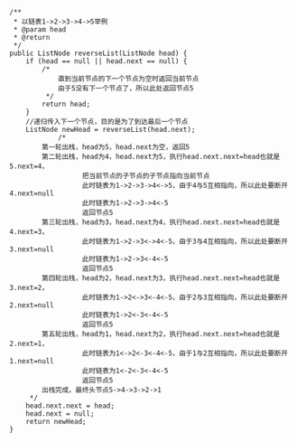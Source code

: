     /**     * 以链表1->2->3->4->5举例     * @param head     * @return     */    public ListNode reverseList(ListNode head) {        if (head == null || head.next == null) {            /*                直到当前节点的下一个节点为空时返回当前节点                由于5没有下一个节点了，所以此处返回节点5             */            return head;        }        //递归传入下一个节点，目的是为了到达最后一个节点        ListNode newHead = reverseList(head.next);                /*            第一轮出栈，head为5，head.next为空，返回5            第二轮出栈，head为4，head.next为5，执行head.next.next=head也就是5.next=4，                      把当前节点的子节点的子节点指向当前节点                      此时链表为1->2->3->4<->5，由于4与5互相指向，所以此处要断开4.next=null                      此时链表为1->2->3->4<-5                      返回节点5            第三轮出栈，head为3，head.next为4，执行head.next.next=head也就是4.next=3，                      此时链表为1->2->3<->4<-5，由于3与4互相指向，所以此处要断开3.next=null                      此时链表为1->2->3<-4<-5                      返回节点5            第四轮出栈，head为2，head.next为3，执行head.next.next=head也就是3.next=2，                      此时链表为1->2<->3<-4<-5，由于2与3互相指向，所以此处要断开2.next=null                      此时链表为1->2<-3<-4<-5                      返回节点5            第五轮出栈，head为1，head.next为2，执行head.next.next=head也就是2.next=1，                      此时链表为1<->2<-3<-4<-5，由于1与2互相指向，所以此处要断开1.next=null                      此时链表为1<-2<-3<-4<-5                      返回节点5            出栈完成，最终头节点5->4->3->2->1         */        head.next.next = head;        head.next = null;        return newHead;    }